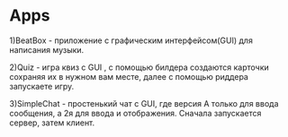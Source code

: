 # Apps
1)BeatBox - приложение с графическим интерфейсом(GUI) для написания музыки.

2)Quiz - игра квиз с GUI , с помощью билдера создаются карточки сохраняя их в нужном вам месте, 
далее с помощью риддера запускаете игру.

3)SimpleChat - простенький чат с GUI, где версия A только для ввода сообщения, 
а 2я для ввода и отображения. Сначала запускается сервер, затем клиент. 
